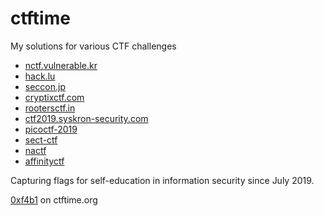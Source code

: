 # ctftime

My solutions for various CTF challenges

- [nctf.vulnerable.kr](nctf.vulnerable.kr)
- [hack.lu](hack.lu)
- [seccon.jp](seccon.jp)
- [cryptixctf.com](cryptixctf.com)
- [rootersctf.in](rootersctf.in)
- [ctf2019.syskron-security.com](ctf2019.syskron-security.com)
- [picoctf-2019](picoctf-2019)
- [sect-ctf](sect-ctf)
- [nactf](nactf)
- [affinityctf](affinityctf)

Capturing flags for self-education in information security since July 2019.

[0xf4b1](https://ctftime.org/team/85041) on ctftime.org